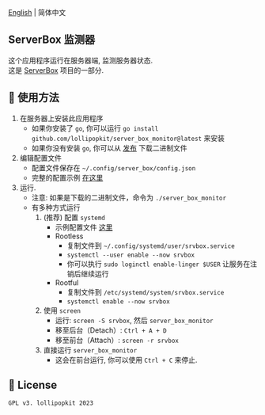 [English](README.md) | 简体中文

## ServerBox 监测器
这个应用程序运行在服务器端, 监测服务器状态.  
这是 [ServerBox](https://github.com/lollipopkit/flutter_server_box) 项目的一部分.

## 📖 使用方法
1. 在服务器上安装此应用程序
    - 如果你安装了 `go`, 你可以运行 `go install github.com/lollipopkit/server_box_monitor@latest` 来安装
    - 如果你没有安装 `go`, 你可以从 [发布](https://github.com/lollipopkit/server_box_monitor/releases) 下载二进制文件
2. 编辑配置文件
    - 配置文件保存在 `~/.config/server_box/config.json`
    - 完整的配置示例 [在这里](doc/CONFIG_zh.jsonc)
3. 运行.
    - 注意: 如果是下载的二进制文件，命令为 `./server_box_monitor`
    - 有多种方式运行
        1. (推荐) 配置 `systemd`
            - 示例配置文件 [这里](doc/srvbox.service)
            - Rootless
                - 复制文件到 `~/.config/systemd/user/srvbox.service`
                - `systemctl --user enable --now srvbox`
                - 你可以执行 `sudo loginctl enable-linger $USER` 让服务在注销后继续运行
            - Rootful
                - 复制文件到 `/etc/systemd/system/srvbox.service`
                - `systemctl enable --now srvbox`
        2. 使用 `screen`
            - 运行: `screen -S srvbox`, 然后 `server_box_monitor`
            - 移至后台（Detach）: `Ctrl + A + D`
            - 移至前台（Attach）: `screen -r srvbox`
        3. 直接运行 `server_box_monitor`
            - 这会在前台运行, 你可以使用 `Ctrl + C` 来停止.

## 🔖 License
`GPL v3. lollipopkit 2023`